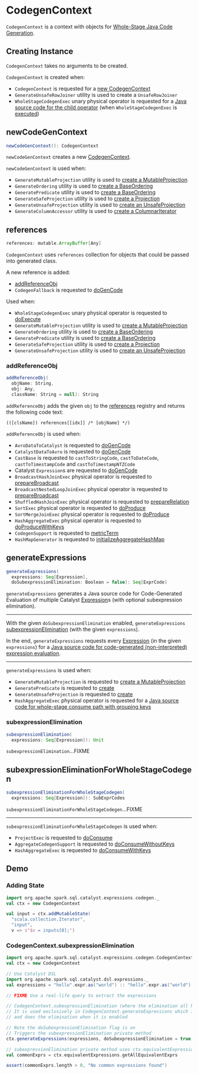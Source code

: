 # CodegenContext

`CodegenContext` is a context with objects for [Whole-Stage Java Code Generation](index.md).

## Creating Instance

`CodegenContext` takes no arguments to be created.

`CodegenContext` is created when:

* `CodegenContext` is requested for a [new CodegenContext](#newCodeGenContext)
* `GenerateUnsafeRowJoiner` utility is used to create a `UnsafeRowJoiner`
* `WholeStageCodegenExec` unary physical operator is requested for a [Java source code for the child operator](../physical-operators/WholeStageCodegenExec.md#doCodeGen) (when `WholeStageCodegenExec` is [executed](../physical-operators/WholeStageCodegenExec.md#doExecute))

## <span id="newCodeGenContext"> newCodeGenContext

```scala
newCodeGenContext(): CodegenContext
```

`newCodeGenContext` creates a new [CodegenContext](#creating-instance).

`newCodeGenContext` is used when:

* `GenerateMutableProjection` utility is used to [create a MutableProjection](GenerateMutableProjection.md#create)
* `GenerateOrdering` utility is used to [create a BaseOrdering](GenerateOrdering.md#create)
* `GeneratePredicate` utility is used to [create a BaseOrdering](GeneratePredicate.md#create)
* `GenerateSafeProjection` utility is used to [create a Projection](GenerateSafeProjection.md#create)
* `GenerateUnsafeProjection` utility is used to [create an UnsafeProjection](GenerateUnsafeProjection.md#create)
* `GenerateColumnAccessor` utility is used to [create a ColumnarIterator](GenerateColumnAccessor.md#create)

## <span id="references"> references

```scala
references: mutable.ArrayBuffer[Any]
```

`CodegenContext` uses `references` collection for objects that could be passed into generated class.

A new reference is added:

* [addReferenceObj](#addReferenceObj)
* `CodegenFallback` is requested to [doGenCode](../expressions/CodegenFallback.md#doGenCode)

Used when:

* `WholeStageCodegenExec` unary physical operator is requested to [doExecute](../physical-operators/WholeStageCodegenExec.md#doExecute)
* `GenerateMutableProjection` utility is used to [create a MutableProjection](GenerateMutableProjection.md#create)
* `GenerateOrdering` utility is used to [create a BaseOrdering](GenerateOrdering.md#create)
* `GeneratePredicate` utility is used to [create a BaseOrdering](GeneratePredicate.md#create)
* `GenerateSafeProjection` utility is used to [create a Projection](GenerateSafeProjection.md#create)
* `GenerateUnsafeProjection` utility is used to [create an UnsafeProjection](GenerateUnsafeProjection.md#create)

### <span id="addReferenceObj"> addReferenceObj

```scala
addReferenceObj(
  objName: String,
  obj: Any,
  className: String = null): String
```

`addReferenceObj` adds the given `obj` to the [references](#references) registry and returns the following code text:

```text
(([clsName]) references[[idx]] /* [objName] */)
```

`addReferenceObj` is used when:

* `AvroDataToCatalyst` is requested to [doGenCode](../datasources/avro/AvroDataToCatalyst.md#doGenCode)
* `CatalystDataToAvro` is requested to [doGenCode](../datasources/avro/CatalystDataToAvro.md#doGenCode)
* `CastBase` is requested to `castToStringCode`, `castToDateCode`, `castToTimestampCode` and `castToTimestampNTZCode`
* Catalyst `Expression`s are requested to [doGenCode](../expressions/Expression.md#doGenCode)
* `BroadcastHashJoinExec` physical operator is requested to [prepareBroadcast](../physical-operators/BroadcastHashJoinExec.md#prepareBroadcast)
* `BroadcastNestedLoopJoinExec` physical operator is requested to [prepareBroadcast](../physical-operators/BroadcastNestedLoopJoinExec.md#prepareBroadcast)
* `ShuffledHashJoinExec` physical operator is requested to [prepareRelation](../physical-operators/ShuffledHashJoinExec.md#prepareRelation)
* `SortExec` physical operator is requested to [doProduce](../physical-operators/SortExec.md#doProduce)
* `SortMergeJoinExec` physical operator is requested to [doProduce](../physical-operators/SortMergeJoinExec.md#doProduce)
* `HashAggregateExec` physical operator is requested to [doProduceWithKeys](../physical-operators/HashAggregateExec.md#doProduceWithKeys)
* `CodegenSupport` is requested to [metricTerm](../physical-operators/CodegenSupport.md#metricTerm)
* `HashMapGenerator` is requested to [initializeAggregateHashMap](../HashMapGenerator.md#initializeAggregateHashMap)

## <span id="generateExpressions"> generateExpressions

```scala
generateExpressions(
  expressions: Seq[Expression],
  doSubexpressionElimination: Boolean = false): Seq[ExprCode]
```

`generateExpressions` generates a Java source code for Code-Generated Evaluation of multiple Catalyst [Expression](../expressions/Expression.md)s (with optional subexpression elimination).

---

With the given `doSubexpressionElimination` enabled, `generateExpressions` [subexpressionElimination](#subexpressionElimination) (with the given `expressions`).

In the end, `generateExpressions` requests every [Expression](../expressions/Expression.md) (in the given `expressions`) for a [Java source code for code-generated (non-interpreted) expression evaluation](../expressions/Expression.md#genCode).

---

`generateExpressions` is used when:

* `GenerateMutableProjection` is requested to [create a MutableProjection](GenerateMutableProjection.md#create)
* `GeneratePredicate` is requested to [create](GeneratePredicate.md#create)
* `GenerateUnsafeProjection` is requested to [create](GenerateUnsafeProjection.md#create)
* `HashAggregateExec` physical operator is requested for a [Java source code for whole-stage consume path with grouping keys](../physical-operators/HashAggregateExec.md#doConsumeWithKeys)

### <span id="subexpressionElimination"> subexpressionElimination

```scala
subexpressionElimination(
  expressions: Seq[Expression]): Unit
```

`subexpressionElimination`...FIXME

## <span id="subexpressionEliminationForWholeStageCodegen"> subexpressionEliminationForWholeStageCodegen

```scala
subexpressionEliminationForWholeStageCodegen(
  expressions: Seq[Expression]): SubExprCodes
```

`subexpressionEliminationForWholeStageCodegen`...FIXME

---

`subexpressionEliminationForWholeStageCodegen` is used when:

* `ProjectExec` is requested to [doConsume](../physical-operators/ProjectExec.md#doConsume)
* `AggregateCodegenSupport` is requested to [doConsumeWithoutKeys](../physical-operators/AggregateCodegenSupport.md#doConsumeWithoutKeys)
* `HashAggregateExec` is requested to [doConsumeWithKeys](../physical-operators/HashAggregateExec.md#doConsumeWithKeys)

## Demo

### Adding State

```scala
import org.apache.spark.sql.catalyst.expressions.codegen._
val ctx = new CodegenContext

val input = ctx.addMutableState(
  "scala.collection.Iterator",
  "input",
  v => s"$v = inputs[0];")
```

### CodegenContext.subexpressionElimination

```scala
import org.apache.spark.sql.catalyst.expressions.codegen.CodegenContext
val ctx = new CodegenContext

// Use Catalyst DSL
import org.apache.spark.sql.catalyst.dsl.expressions._
val expressions = "hello".expr.as("world") :: "hello".expr.as("world") :: Nil

// FIXME Use a real-life query to extract the expressions

// CodegenContext.subexpressionElimination (where the elimination all happens) is a private method
// It is used exclusively in CodegenContext.generateExpressions which is public
// and does the elimination when it is enabled

// Note the doSubexpressionElimination flag is on
// Triggers the subexpressionElimination private method
ctx.generateExpressions(expressions, doSubexpressionElimination = true)

// subexpressionElimination private method uses ctx.equivalentExpressions
val commonExprs = ctx.equivalentExpressions.getAllEquivalentExprs

assert(commonExprs.length > 0, "No common expressions found")
```
